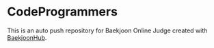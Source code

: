 # CodeProgrammers
This is an auto push repository for Baekjoon Online Judge created with [BaekjoonHub](https://github.com/BaekjoonHub/BaekjoonHub).
